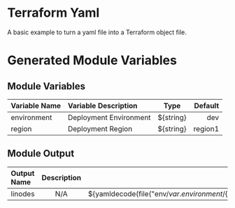 # Terraform Yaml

A basic example to turn a yaml file into a Terraform object file. 



# Generated Module Variables
## Module Variables
| Variable Name | Variable Description | Type | Default |
| :--- | :--- | :---: | ---: |
| environment | Deployment Environment | ${string} | dev |
| region | Deployment Region | ${string} | region1 |

## Module Output
| Output Name | Description | Value |
| :--- | :---: | ---: | 
| linodes | N/A | ${yamldecode(file("env/${var.environment}/${var.region}/systems.yaml"))} |


